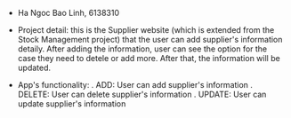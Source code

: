 - Ha Ngoc Bao Linh, 6138310

- Project detail: 
this is the Supplier website (which is extended from the Stock Management project) that the user can add supplier's information detaily. After adding the information, user can see the option for the case they need to detele or add more. After that, the information will be updated.

- App's functionality: 
. ADD: User can add supplier's information
. DELETE: User can delete supplier's information
. UPDATE: User can update supplier's information
